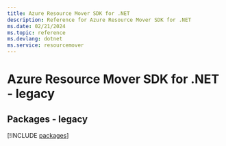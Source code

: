 ```yaml
---
title: Azure Resource Mover SDK for .NET
description: Reference for Azure Resource Mover SDK for .NET
ms.date: 02/21/2024
ms.topic: reference
ms.devlang: dotnet
ms.service: resourcemover
---
```

# Azure Resource Mover SDK for .NET - legacy
## Packages - legacy
[!INCLUDE [packages](resource-mover-index.md)]